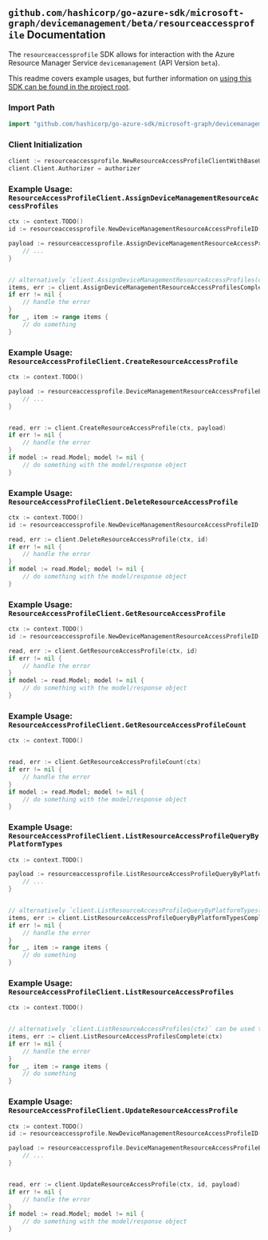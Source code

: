 
## `github.com/hashicorp/go-azure-sdk/microsoft-graph/devicemanagement/beta/resourceaccessprofile` Documentation

The `resourceaccessprofile` SDK allows for interaction with the Azure Resource Manager Service `devicemanagement` (API Version `beta`).

This readme covers example usages, but further information on [using this SDK can be found in the project root](https://github.com/hashicorp/go-azure-sdk/tree/main/docs).

### Import Path

```go
import "github.com/hashicorp/go-azure-sdk/microsoft-graph/devicemanagement/beta/resourceaccessprofile"
```


### Client Initialization

```go
client := resourceaccessprofile.NewResourceAccessProfileClientWithBaseURI("https://management.azure.com")
client.Client.Authorizer = authorizer
```


### Example Usage: `ResourceAccessProfileClient.AssignDeviceManagementResourceAccessProfiles`

```go
ctx := context.TODO()
id := resourceaccessprofile.NewDeviceManagementResourceAccessProfileID("deviceManagementResourceAccessProfileBaseIdValue")

payload := resourceaccessprofile.AssignDeviceManagementResourceAccessProfilesRequest{
	// ...
}


// alternatively `client.AssignDeviceManagementResourceAccessProfiles(ctx, id, payload)` can be used to do batched pagination
items, err := client.AssignDeviceManagementResourceAccessProfilesComplete(ctx, id, payload)
if err != nil {
	// handle the error
}
for _, item := range items {
	// do something
}
```


### Example Usage: `ResourceAccessProfileClient.CreateResourceAccessProfile`

```go
ctx := context.TODO()

payload := resourceaccessprofile.DeviceManagementResourceAccessProfileBase{
	// ...
}


read, err := client.CreateResourceAccessProfile(ctx, payload)
if err != nil {
	// handle the error
}
if model := read.Model; model != nil {
	// do something with the model/response object
}
```


### Example Usage: `ResourceAccessProfileClient.DeleteResourceAccessProfile`

```go
ctx := context.TODO()
id := resourceaccessprofile.NewDeviceManagementResourceAccessProfileID("deviceManagementResourceAccessProfileBaseIdValue")

read, err := client.DeleteResourceAccessProfile(ctx, id)
if err != nil {
	// handle the error
}
if model := read.Model; model != nil {
	// do something with the model/response object
}
```


### Example Usage: `ResourceAccessProfileClient.GetResourceAccessProfile`

```go
ctx := context.TODO()
id := resourceaccessprofile.NewDeviceManagementResourceAccessProfileID("deviceManagementResourceAccessProfileBaseIdValue")

read, err := client.GetResourceAccessProfile(ctx, id)
if err != nil {
	// handle the error
}
if model := read.Model; model != nil {
	// do something with the model/response object
}
```


### Example Usage: `ResourceAccessProfileClient.GetResourceAccessProfileCount`

```go
ctx := context.TODO()


read, err := client.GetResourceAccessProfileCount(ctx)
if err != nil {
	// handle the error
}
if model := read.Model; model != nil {
	// do something with the model/response object
}
```


### Example Usage: `ResourceAccessProfileClient.ListResourceAccessProfileQueryByPlatformTypes`

```go
ctx := context.TODO()

payload := resourceaccessprofile.ListResourceAccessProfileQueryByPlatformTypesRequest{
	// ...
}


// alternatively `client.ListResourceAccessProfileQueryByPlatformTypes(ctx, payload)` can be used to do batched pagination
items, err := client.ListResourceAccessProfileQueryByPlatformTypesComplete(ctx, payload)
if err != nil {
	// handle the error
}
for _, item := range items {
	// do something
}
```


### Example Usage: `ResourceAccessProfileClient.ListResourceAccessProfiles`

```go
ctx := context.TODO()


// alternatively `client.ListResourceAccessProfiles(ctx)` can be used to do batched pagination
items, err := client.ListResourceAccessProfilesComplete(ctx)
if err != nil {
	// handle the error
}
for _, item := range items {
	// do something
}
```


### Example Usage: `ResourceAccessProfileClient.UpdateResourceAccessProfile`

```go
ctx := context.TODO()
id := resourceaccessprofile.NewDeviceManagementResourceAccessProfileID("deviceManagementResourceAccessProfileBaseIdValue")

payload := resourceaccessprofile.DeviceManagementResourceAccessProfileBase{
	// ...
}


read, err := client.UpdateResourceAccessProfile(ctx, id, payload)
if err != nil {
	// handle the error
}
if model := read.Model; model != nil {
	// do something with the model/response object
}
```
